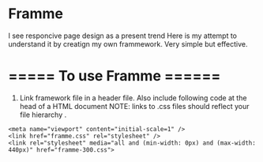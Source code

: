 Framme
======

I see responcive page design as a present trend
Here is my attempt to understand it by creatign my own frammework.
Very simple but effective. 



# ===== To use Framme ====== 
1) Link framework file in a header file.
Also include following code at the head of a HTML document 
NOTE: links to .css files should reflect your file hierarchy . 
```
<meta name="viewport" content="initial-scale=1" />		
<link href="framme.css" rel="stylesheet" />
<link rel="stylesheet" media="all and (min-width: 0px) and (max-width: 440px)" href="framme-300.css">
```



